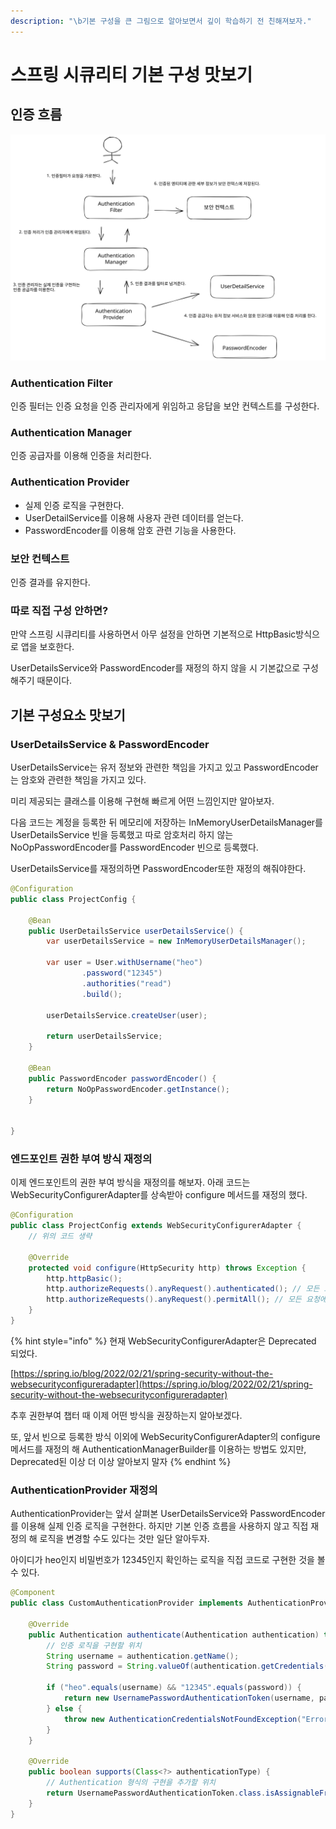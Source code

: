 ```yaml
---
description: "\b기본 구성을 큰 그림으로 알아보면서 깊이 학습하기 전 친해져보자."
---
```


# 스프링 시큐리티 기본 구성 맛보기

## 인증 흐름&#x20;

<img src="../../../.gitbook/assets/file.excalidraw (3).svg" alt="authentication flow" class="gitbook-drawing">

### Authentication Filter

인증 필터는 인증 요청을 인증 관리자에게 위임하고 응답을 보안 컨텍스트를 구성한다.

### Authentication Manager

인증 공급자를 이용해 인증을 처리한다.

### Authentication Provider

* 실제 인증 로직을 구현한다.
* UserDetailService를 이용해 사용자 관련 데이터를 얻는다.
* PasswordEncoder를 이용해 암호 관련 기능을 사용한다.

### 보안 컨텍스트

인증 결과를 유지한다.&#x20;



### 따로 직접 구성 안하면?

만약 스프링 시큐리티를 사용하면서 아무 설정을 안하면 기본적으로 HttpBasic방식으로 앱을 보호한다.&#x20;

UserDetailsService와 PasswordEncoder를 재정의 하지 않을 시 기본값으로 구성해주기 때문이다.&#x20;



## 기본 구성요소 맛보기

### UserDetailsService & PasswordEncoder

UserDetailsService는 유저 정보와 관련한 책임을 가지고 있고 PasswordEncoder는 암호와 관련한 책임을 가지고 있다.&#x20;

미리 제공되는 클래스를 이용해 구현해 빠르게 어떤 느낌인지만 알아보자.

다음 코드는 계정을 등록한 뒤 메모리에 저장하는 InMemoryUserDetailsManager를 UserDetailsService 빈을 등록했고 따로 암호처리 하지 않는 NoOpPasswordEncoder를 PasswordEncoder 빈으로 등록했다.

UserDetailsService를 재정의하면 PasswordEncoder또한 재정의 해줘야한다.

```java
@Configuration
public class ProjectConfig {

    @Bean
    public UserDetailsService userDetailsService() {
        var userDetailsService = new InMemoryUserDetailsManager();

        var user = User.withUsername("heo")
                .password("12345")
                .authorities("read")
                .build();

        userDetailsService.createUser(user);

        return userDetailsService;
    }
    
    @Bean
    public PasswordEncoder passwordEncoder() {
        return NoOpPasswordEncoder.getInstance();
    }

 
}

```

### 엔드포인트 권한 부여 방식 재정의

이제 엔드포인트의 권한 부여 방식을 재정의를 해보자. 아래 코드는 WebSecurityConfigurerAdapter를 상속받아 configure 메서드를 재정의 했다.&#x20;

```java
@Configuration
public class ProjectConfig extends WebSecurityConfigurerAdapter {
    // 위의 코드 생략

    @Override
    protected void configure(HttpSecurity http) throws Exception {
        http.httpBasic();
        http.authorizeRequests().anyRequest().authenticated(); // 모든 요청에 인증 필요
        http.authorizeRequests().anyRequest().permitAll(); // 모든 요청에 인증 필요 없음
    }
}

```



{% hint style="info" %}
현재 WebSecurityConfigurerAdapter은 Deprecated 되었다.

[https://spring.io/blog/2022/02/21/spring-security-without-the-websecurityconfigureradapter](https://spring.io/blog/2022/02/21/spring-security-without-the-websecurityconfigureradapter)

추후 권한부여 챕터 때 이제 어떤 방식을 권장하는지 알아보겠다.

또, 앞서 빈으로 등록한 방식 이외에 WebSecurityConfigurerAdapter의 configure 메서드를 재정의 해 AuthenticationManagerBuilder를 이용하는 방법도 있지만, Deprecated된 이상 더 이상 알아보지 말자
{% endhint %}



### AuthenticationProvider 재정의&#x20;

AuthenticationProvider는 앞서 살펴본 UserDetailsService와 PasswordEncoder를 이용해 실제 인증 로직을 구현한다. 하지만 기본 인증 흐름을 사용하지 않고 직접 재정의 해 로직을 변경할 수도 있다는 것만 일단 알아두자.

아이디가 heo인지 비밀번호가 12345인지 확인하는 로직을 직접 코드로 구현한 것을 볼 수 있다.

```java
@Component
public class CustomAuthenticationProvider implements AuthenticationProvider {

    @Override
    public Authentication authenticate(Authentication authentication) throws AuthenticationException {
        // 인증 로직을 구현할 위치
        String username = authentication.getName();
        String password = String.valueOf(authentication.getCredentials());

        if ("heo".equals(username) && "12345".equals(password)) {
            return new UsernamePasswordAuthenticationToken(username, password, Arrays.asList());
        } else {
            throw new AuthenticationCredentialsNotFoundException("Error!");
        }
    }

    @Override
    public boolean supports(Class<?> authenticationType) {
        // Authentication 형식의 구현을 추가할 위치 
        return UsernamePasswordAuthenticationToken.class.isAssignableFrom(authenticationType);
    }
}

```

&#x20;







